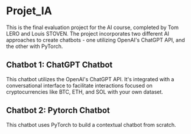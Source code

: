 # Projet_IA
This is the final evaluation project for the AI course, completed by Tom LERO and Louis STOVEN. The project incorporates two different AI approaches to create chatbots - one utilizing OpenAI's ChatGPT API, and the other with PyTorch.

## Chatbot 1: ChatGPT Chatbot
This chatbot utilizes the OpenAI's ChatGPT API. It's integrated with a conversational interface to facilitate interactions focused on cryptocurrencies like BTC, ETH, and SOL with your own dataset.

## Chatbot 2: Pytorch Chatbot
This chatbot uses PyTorch to build a contextual chatbot from scratch.
